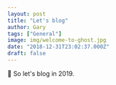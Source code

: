 ```yaml
---
layout: post
title: "Let's blog"
author: Gary
tags: ["General"]
image: img/welcome-to-ghost.jpg
date: "2018-12-31T23:02:37.000Z"
draft: false
---
```


👋 So let's blog in 2019.
